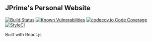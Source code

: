 ## JPrime's Personal Website 

[![Build Status](https://travis-ci.org/JoshuaTPritchett/website.svg?branch=master)](https://travis-ci.org/JoshuaTPritchett/website)
[![Known Vulnerabilities](https://snyk.io/test/github/JoshuaTPritchett/website/badge.svg?targetFile=web/package.json)](https://snyk.io/test/github/JoshuaTPritchett/website?targetFile=web/package.json)
[![codecov.io Code Coverage](https://img.shields.io/codecov/c/github/JoshuaTPritchett/website.svg)](https://codecov.io/github/JoshuaTPritchett/website?branch=master)
[![StyleCI](https://github.styleci.io/repos/168992459/shield?style=flat&branch=master)](https://github.styleci.io/repos/168992459)

Built with React.js

